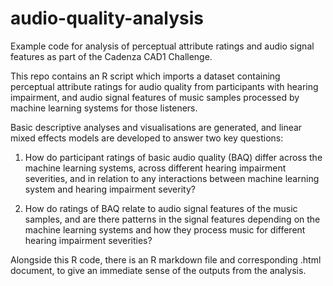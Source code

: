 # audio-quality-analysis
Example code for analysis of perceptual attribute ratings and audio signal features as part of the Cadenza CAD1 Challenge.

This repo contains an R script which imports a dataset containing perceptual attribute ratings for audio quality from participants with hearing impairment, and audio signal features of music samples processed by machine learning systems for those listeners. 

Basic descriptive analyses and visualisations are generated, and linear mixed effects models are developed to answer two key questions:

1) How do participant ratings of basic audio quality (BAQ) differ across the machine learning systems, across different hearing impairment severities, and in relation to any interactions between machine learning system and hearing impairment severity?

2) How do ratings of BAQ relate to audio signal features of the music samples, and are there patterns in the signal features depending on the machine learning systems and how they process music for different hearing impairment severities?

Alongside this R code, there is an R markdown file and corresponding .html document, to give an immediate sense of the outputs from the analysis.
